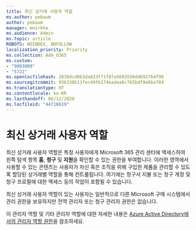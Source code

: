 ```yaml
---
title: 최신 상거래 사용자 역할
ms.author: pebaum
author: pebaum
manager: mnirkhe
ms.audience: Admin
ms.topic: article
ROBOTS: NOINDEX, NOFOLLOW
localization_priority: Priority
ms.collection: Adm_O365
ms.custom:
- "9003009"
- "5722"
ms.openlocfilehash: 2830dcd063da833ff1f87a5693550dd692764f98
ms.sourcegitcommit: 936330b11fec49f6174eadea6c765bdf9e6ba784
ms.translationtype: HT
ms.contentlocale: ko-KR
ms.lasthandoff: 06/12/2020
ms.locfileid: "44716619"
---
```

# <a name="modern-commerce-user-role"></a>최신 상거래 사용자 역할

최신 상거래 사용자 역할은 특정 사용자에게 Microsoft 365 관리 센터에 액세스하여 왼쪽 탐색 항목 **홈**, **청구** 및 **지원**을 확인할 수 있는 권한을 부여합니다. 이러한 영역에서 사용할 수 있는 콘텐츠는 사용자가 자신 혹은 조직을 위해 구입한 제품을 관리할 수 있도록 할당된 상거래별 역할을 통해 컨트롤됩니다. 여기에는 청구서 지불 또는 청구 계정 및 청구 프로필에 대한 액세스 등의 작업이 포함될 수 있습니다.

최신 상거래 사용자 역할이 있는 사용자는 일반적으로 다른 Microsoft 구매 시스템에서 관리 권한을 보유하지만 전역 관리자 또는 청구 관리자 권한은 없습니다.

이 관리자 역할 및 기타 관리자 역할에 대한 자세한 내용은 [Azure Active Directory에서의 관리자 역할 권한](https://docs.microsoft.com/azure/active-directory/users-groups-roles/directory-assign-admin-roles#modern-commerce-administrator)을 참조하세요.